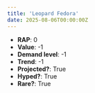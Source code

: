 ```yaml
---
title: 'Leopard Fedora'
date: 2025-08-06T00:00:00Z
---
```

- **RAP**: 0
- **Value**: -1
- **Demand level**: -1
- **Trend**: -1
- **Projected?**: True
- **Hyped?**: True
- **Rare?**: True
